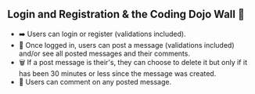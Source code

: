 ## Login and Registration & the Coding Dojo Wall 📝

* ➡️ Users can login or register (validations included).
* 💬 Once logged in, users can post a message (validations included) and/or see all posted messages and their comments.
* 🗑️ If a post message is their's, they can choose to delete it but only if it has been 30 minutes or less since the message was created.
* 💚 Users can comment on any posted message.
